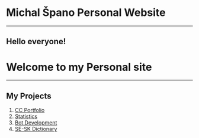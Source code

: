 # Michal Špano Personal Website
***
## Hello everyone!
# Welcome to my Personal site
___
## My Projects

1. [CC Portfolio][ID1]
2. [Statistics][ID2]
3. [Bot Development][ID3]
4. [SE-SK Dictionary][ID4]

<!--
Link reference
--->
[ID1]: https://michalspano.myportfolio.com
[ID2]: https://datalore.jetbrains.com/view/notebook/jNqbu2J9dbFUdmfENQRiv0
[ID3]: https://github.com/michalspano/Swedish-Slovak-Dictionary
[ID4]: https://github.com/michalspano/Swedish-Slovak-Dictionary
